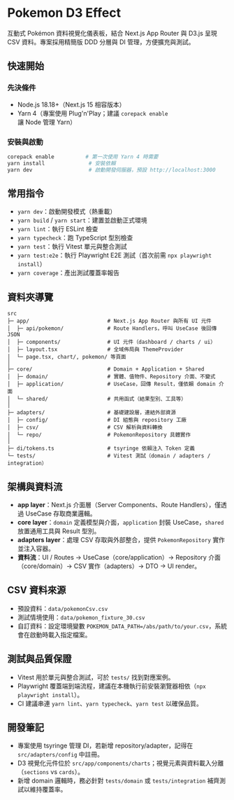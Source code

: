 # Pokemon D3 Effect

互動式 Pokémon 資料視覺化儀表板，結合 Next.js App Router 與 D3.js 呈現 CSV 資料。專案採用精簡版 DDD 分層與 DI 管理，方便擴充與測試。

## 快速開始

### 先決條件
- Node.js 18.18+（Next.js 15 相容版本）
- Yarn 4（專案使用 Plug'n'Play；建議 `corepack enable` 讓 Node 管理 Yarn）

### 安裝與啟動
```bash
corepack enable          # 第一次使用 Yarn 4 時需要
yarn install              # 安裝依賴
yarn dev                  # 啟動開發伺服器，預設 http://localhost:3000
```

## 常用指令
- `yarn dev`：啟動開發模式（熱重載）
- `yarn build` / `yarn start`：建置並啟動正式環境
- `yarn lint`：執行 ESLint 檢查
- `yarn typecheck`：跑 TypeScript 型別檢查
- `yarn test`：執行 Vitest 單元與整合測試
- `yarn test:e2e`：執行 Playwright E2E 測試（首次前需 `npx playwright install`）
- `yarn coverage`：產出測試覆蓋率報告

## 資料夾導覽

```
src
├─ app/                         # Next.js App Router 與所有 UI 元件
│  ├─ api/pokemon/              # Route Handlers，呼叫 UseCase 後回傳 JSON
│  ├─ components/               # UI 元件（dashboard / charts / ui）
│  ├─ layout.tsx                # 全域佈局與 ThemeProvider
│  └─ page.tsx, chart/, pokemon/ 等頁面
│
├─ core/                        # Domain + Application + Shared
│  ├─ domain/                   # 實體、值物件、Repository 介面、不變式
│  ├─ application/              # UseCase，回傳 Result，僅依賴 domain 介面
│  └─ shared/                   # 共用函式（結果型別、工具等）
│
├─ adapters/                    # 基礎建設層，連結外部資源
│  ├─ config/                   # DI 組態與 repository 工廠
│  ├─ csv/                      # CSV 解析與資料轉換
│  └─ repo/                     # PokemonRepository 具體實作
│
├─ di/tokens.ts                 # tsyringe 依賴注入 Token 定義
└─ tests/                       # Vitest 測試（domain / adapters / integration）
```

## 架構與資料流
- **app layer**：Next.js 介面層（Server Components、Route Handlers），僅透過 UseCase 存取商業邏輯。
- **core layer**：`domain` 定義模型與介面，`application` 封裝 UseCase，`shared` 放置通用工具與 Result 型別。
- **adapters layer**：處理 CSV 存取與外部整合，提供 `PokemonRepository` 實作並注入容器。
- **資料流**：UI / Routes → UseCase（core/application）→ Repository 介面（core/domain）→ CSV 實作（adapters）→ DTO → UI render。

## CSV 資料來源
- 預設資料：`data/pokemonCsv.csv`
- 測試情境使用：`data/pokemon_fixture_30.csv`
- 自訂資料：設定環境變數 `POKEMON_DATA_PATH=/abs/path/to/your.csv`，系統會在啟動時載入指定檔案。

## 測試與品質保證
- Vitest 用於單元與整合測試，可於 `tests/` 找到對應案例。
- Playwright 覆蓋端到端流程，建議在本機執行前安裝瀏覽器相依（`npx playwright install`）。
- CI 建議串連 `yarn lint`、`yarn typecheck`、`yarn test` 以確保品質。

## 開發筆記
- 專案使用 tsyringe 管理 DI，若新增 repository/adapter，記得在 `src/adapters/config` 中註冊。
- D3 視覺化元件位於 `src/app/components/charts`；視覺元素與資料載入分離（`sections` vs `cards`）。
- 新增 domain 邏輯時，務必針對 `tests/domain` 或 `tests/integration` 補齊測試以維持覆蓋率。
